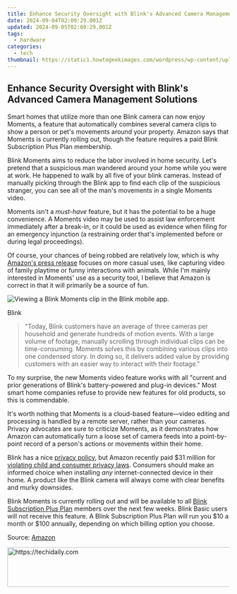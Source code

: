 ```yaml
---
title: Enhance Security Oversight with Blink's Advanced Camera Management Solutions
date: 2024-09-04T02:09:29.001Z
updated: 2024-09-05T02:09:29.001Z
tags:
  - hardware
categories:
  - tech
thumbnail: https://static1.howtogeekimages.com/wordpress/wp-content/uploads/2024/06/49.jpg
---
```


## Enhance Security Oversight with Blink's Advanced Camera Management Solutions

Smart homes that utilize more than one Blink camera can now enjoy Moments, a feature that automatically combines several camera clips to show a person or pet's movements around your property. Amazon says that Moments is currently rolling out, though the feature requires a paid Blink Subscription Plus Plan membership.

 Blink Moments aims to reduce the labor involved in home security. Let's pretend that a suspicious man wandered around your home while you were at work. He happened to walk by all five of your blink cameras. Instead of manually picking through the Blink app to find each clip of the suspicious stranger, you can see all of the man's movements in a single Moments video.

 Moments isn't a _must-have_ feature, but it has the potential to be a huge convenience. A Moments video may be used to assist law enforcement immediately after a break-in, or it could be used as evidence when filing for an emergency injunction (a restraining order that's implemented before or during legal proceedings).

 Of course, your chances of being robbed are relatively low, which is why [Amazon's press release](https://www.businesswire.com/news/home/20240617908561/en/Introducing-Blink-Moments-%E2%80%94-An-Engaging-New-Viewing-Experience-That-Stitches-Together-Multiple-Blink-Camera-Clips-Into-One-Seamless-Video/) focuses on more casual uses, like capturing video of family playtime or funny interactions with animals. While I'm mainly interested in Moments' use as a security tool, I believe that Amazon is correct in that it will primarily be a source of fun.

![Viewing a Blink Moments clip in the Blink mobile app.](https://static1.howtogeekimages.com/wordpress/wp-content/uploads/2024/06/48.jpg) 

Blink

> "Today, Blink customers have an average of three cameras per household and generate hundreds of motion events. With a large volume of footage, manually scrolling through individual clips can be time-consuming. Moments solves this by combining various clips into one condensed story. In doing so, it delivers added value by providing customers with an easier way to interact with their footage."

 To my surprise, the new Moments video feature works with all "current and prior generations of Blink's battery-powered and plug-in devices." Most smart home companies refuse to provide new features for old products, so this is commendable.

 It's worth nothing that Moments is a cloud-based feature—video editing and processing is handled by a remote server, rather than your cameras. Privacy advocates are sure to criticize Moments, as it demonstrates how Amazon can automatically turn a loose set of camera feeds into a point-by-point record of a person's actions or movements within their home.

 Blink has a nice [privacy policy](https://blinkforhome.com/privacy-policy), but Amazon recently paid $31 million for [violating child and consumer privacy laws](https://apnews.com/article/amazon-alexa-ring-doorbell-privacy-violations-ftc-971419109d7af10203d7ccfd28fcd0ad). Consumers should make an informed choice when installing _any_ internet-connected device in their home. A product like the Blink camera will always come with clear benefits and murky downsides.

 Blink Moments is currently rolling out and will be available to all [Blink Subscription Plus Plan](https://www.amazon.com/Blink-Plus-Plan-monthly-auto-renewal/dp/B08JHCVHTY?tag=hotoge-20&ascsubtag=UUhtgUeUpU2003687&asc%5Frefurl=https%3A%2F%2Fwww.howtogeek.com%2Fblink-made-it-easier-to-manage-multiple-cameras%2F&asc%5Fcampaign=Short-Term) members over the next few weeks. Blink Basic users will not receive this feature. A Blink Subscription Plus Plan will run you $10 a month or $100 annually, depending on which billing option you choose.

 Source: [Amazon](https://www.businesswire.com/news/home/20240617908561/en/Introducing-Blink-Moments-%E2%80%94-An-Engaging-New-Viewing-Experience-That-Stitches-Together-Multiple-Blink-Camera-Clips-Into-One-Seamless-Video/)

<ins class="adsbygoogle"
     style="display:block"
     data-ad-format="autorelaxed"
     data-ad-client="ca-pub-7571918770474297"
     data-ad-slot="1223367746"></ins>



<ins class="adsbygoogle"
     style="display:block"
     data-ad-client="ca-pub-7571918770474297"
     data-ad-slot="8358498916"
     data-ad-format="auto"
     data-full-width-responsive="true"></ins>



<!-- affiliate ads begin -->
<a href="https://aligracehair.sjv.io/c/5597632/1896510/19272" target="_top" id="1896510">
  <img src="//a.impactradius-go.com/display-ad/19272-1896510" border="0" alt="https://techidaily.com" width="728" height="90"/>
</a>
<img height="0" width="0" src="https://aligracehair.sjv.io/i/5597632/1896510/19272" style="position:absolute;visibility:hidden;" border="0" />
<!-- affiliate ads end -->